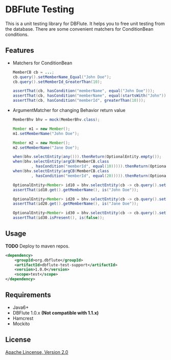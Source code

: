 DBFlute Testing
===============

This is a unit testing library for DBFlute.
It helps you to free unit testing from the database.
There are some convenient matchers for ConditionBean conditions.

Features
--------

- Matchers for ConditionBean
	```java
	MemberCB cb = ...;
	cb.query().setMemberName_Equal("John Doe");
	cb.query().setMemberId_GreaterThan(10);
	
	assertThat(cb, hasCondition("memberName", equal("John Doe")));
	assertThat(cb, hasCondition("memberName", equal(startsWith("John"))));
	assertThat(cb, hasCondition("memberId", greaterThan(10)));
	```
- ArgumentMatcher for changing Behavior return value
	```java
	MemberBhv bhv = mock(MemberBhv.class);
	
	Member m1 = new Member();
	m1.setMemberName("John Doe");
	
	Member m2 = new Member();
	m2.setMemberName("Jane Doe");
	
	when(bhv.selectEntity(any())).thenReturn(OptionalEntity.empty());
	when(bhv.selectEntity(argCB(MemberCB.class
	        , hasCondition("memberId", equal(10))))).thenReturn(OptionalEntity.of(m1));
	when(bhv.selectEntity(argCB(MemberCB.class
	        , hasCondition("memberId", equal(20))))).thenReturn(OptionalEntity.of(m2));
	
	OptionalEntity<Member> id10 = bhv.selectEntity(cb -> cb.query().setMemberId_Equal(10));
	assertThat(id10.get().getMemberName(), is("John Doe"));
	
	OptionalEntity<Member> id20 = bhv.selectEntity(cb -> cb.query().setMemberId_Equal(20));
	assertThat(id20.get().getMemberName(), is("Jane Doe"));
	
	OptionalEntity<Member> id30 = bhv.selectEntity(cb -> cb.query().setMemberId_Equal(30));
	assertThat(id30.isPresent(), is(false));
	```

Usage
---------

**TODO** Deploy to maven repos.

```xml
<dependency>
    <groupId>org.dbflute</groupId>
    <artifactId>dbflute-test-support</artifactId>
    <version>1.0.0</version>
    <scope>test</scope>
</dependency>
```

Requirements
------------

- Java6+
- DBFlute 1.0.x **(Not compatible with 1.1.x)**
- Hamcrest
- Mockito

License
--------

[Apache Lincense, Version 2.0](https://www.apache.org/licenses/LICENSE-2.0)

